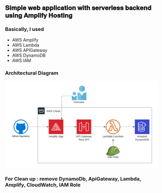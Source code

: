 ## 𝐒𝐢𝐦𝐩𝐥𝐞 𝐰𝐞𝐛 𝐚𝐩𝐩𝐥𝐢𝐜𝐚𝐭𝐢𝐨𝐧 𝐰𝐢𝐭𝐡 𝐬𝐞𝐫𝐯𝐞𝐫𝐥𝐞𝐬𝐬 𝐛𝐚𝐜𝐤𝐞𝐧𝐝 𝐮𝐬𝐢𝐧𝐠 𝐀𝐦𝐩𝐥𝐢𝐟𝐲 𝐇𝐨𝐬𝐭𝐢𝐧𝐠

### Basically, I used

- AWS Amplify
- AWS Lambda
- AWS APIGateway
- AWS DynamoDB
- AWS IAM

### Architectural Diagram

![Diagram](serverless-web-app-Amplify-Hosting.png)

### For Clean up : remove DynamoDb, ApiGateway, Lambda, Amplify, CloudWatch, IAM Role

